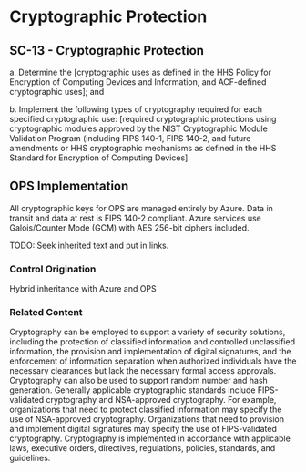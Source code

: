 # Cryptographic Protection
## SC-13 - Cryptographic Protection

a. Determine the [cryptographic uses as defined in the HHS Policy for Encryption of Computing Devices and Information, and ACF-defined cryptographic uses]; and

b. Implement the following types of cryptography required for each specified cryptographic use: [required cryptographic protections using cryptographic modules approved by the NIST Cryptographic Module Validation Program (including FIPS 140-1, FIPS 140-2, and future amendments or HHS cryptographic mechanisms as defined in the HHS Standard for Encryption of Computing Devices].

## OPS Implementation

All cryptographic keys for OPS are managed entirely by Azure.  Data in transit and data at rest is FIPS 140-2 compliant. Azure services use Galois/Counter Mode (GCM) with AES 256-bit ciphers included.

TODO: Seek inherited text and put in links.

### Control Origination

Hybrid inheritance with Azure and OPS

### Related Content

Cryptography can be employed to support a variety of security solutions, including the protection of classified information and controlled unclassified information, the provision and implementation of digital signatures, and the enforcement of information separation when authorized individuals have the necessary clearances but lack the necessary formal access approvals. Cryptography can also be used to support random number and hash generation. Generally applicable cryptographic standards include FIPS-validated cryptography and NSA-approved cryptography. For example, organizations that need to protect classified information may specify the use of NSA-approved cryptography. Organizations that need to provision and implement digital signatures may specify the use of FIPS-validated cryptography. Cryptography is implemented in accordance with applicable laws, executive orders, directives, regulations, policies, standards, and guidelines.
